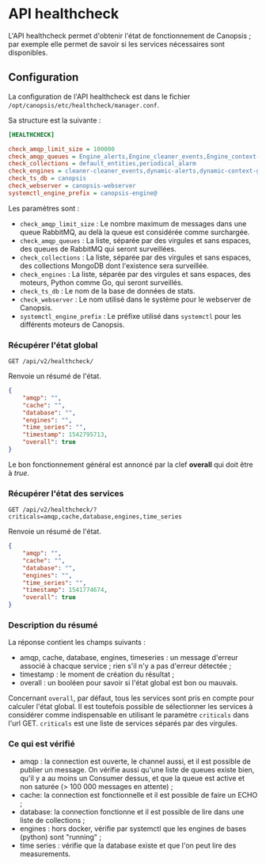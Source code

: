 # API healthcheck

L'API healthcheck permet d'obtenir l'état de fonctionnement de Canopsis ; par exemple elle permet de savoir si les services nécessaires sont disponibles.


## Configuration

La configuration de l'API healthcheck est dans le fichier `/opt/canopsis/etc/healthcheck/manager.conf`.

Sa structure est la suivante :

```ini
[HEALTHCHECK]

check_amqp_limit_size = 100000
check_amqp_queues = Engine_alerts,Engine_cleaner_events,Engine_context-graph,Engine_event_filter,Engine_pbehavior,task_importctx
check_collections = default_entities,periodical_alarm
check_engines = cleaner-cleaner_events,dynamic-alerts,dynamic-context-graph,dynamic-pbehavior,dynamic-watcher,event_filter-event_filter,task_importctx-task_importctx
check_ts_db = canopsis
check_webserver = canopsis-webserver
systemctl_engine_prefix = canopsis-engine@
```

Les paramètres sont :

- `check_amqp_limit_size` : Le nombre maximum de messages dans une queue RabbitMQ, au delà la queue est considérée comme surchargée.
- `check_amqp_queues` : La liste, séparée par des virgules et sans espaces, des queues de RabbitMQ qui seront surveillées.
- `check_collections` : La liste, séparée par des virgules et sans espaces, des collections MongoDB dont l'existence sera surveillée.
- `check_engines` : La liste, séparée par des virgules et sans espaces, des moteurs, Python comme Go, qui seront surveillés.
- `check_ts_db` : Le nom de la base de données de stats.
- `check_webserver` : Le nom utilisé dans le système pour le webserver de Canopsis.
- `systemctl_engine_prefix` : Le préfixe utilisé dans `systemctl` pour les différents moteurs de Canopsis.

### Récupérer l'état global

```
GET /api/v2/healthcheck/
```

Renvoie un résumé de l'état.

```json
{
    "amqp": "",
    "cache": "",
    "database": "",
    "engines": "",
    "time_series": "",
    "timestamp": 1542795713,
    "overall": true
}
```

Le bon fonctionnement général est annoncé par la clef **overall** qui doit être à *true*.

### Récupérer l'état des services

```
GET /api/v2/healthcheck/?criticals=amqp,cache,database,engines,time_series
```

Renvoie un résumé de l'état.

```json
{
    "amqp": "",
    "cache": "",
    "database": "",
    "engines": "",
    "time_series": "",
    "timestamp": 1541774674,
    "overall": true
}
```

### Description du résumé

La réponse contient les champs suivants :
* amqp, cache, database, engines, timeseries : un message d'erreur associé à chacque service ; rien s'il n'y a pas d'erreur détectée ;
* timestamp : le moment de création du résultat ;
* overall : un booléen pour savoir si l'état global est bon ou mauvais.

Concernant `overall`, par défaut, tous les services sont pris en compte pour calculer l'état global. Il est toutefois possible de sélectionner les services à considérer comme indispensable en utilisant le paramètre `criticals` dans l'url GET.
`criticals` est une liste de services séparés par des virgules.

### Ce qui est vérifié

* amqp : la connection est ouverte, le channel aussi, et il est possible de publier un message. On vérifie aussi qu'une liste de queues existe bien, qu'il y a au moins un Consumer dessus, et que la queue est active et non saturée (> 100 000 messages en attente) ;
* cache: la connection est fonctionnelle et il est possible de faire un ECHO ;
* database: la connection fonctionne et il est possible de lire dans une liste de collections ;
* engines : hors docker, vérifie par systemctl que les engines de bases (python) sont "running" ;
* time series : vérifie que la database existe et que l'on peut lire des measurements.
